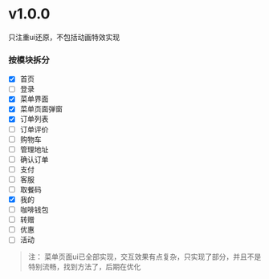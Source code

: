 <!--
 * @Author: meetqy
 * @since: 2019-08-08 10:32:20
 * @lastTime: 2019-08-15 16:53:57
 * @LastEditors: meetqy
 -->
# v1.0.0
只注重ui还原，不包括动画特效实现

### 按模块拆分

- [x] 首页
- [ ] 登录
- [x] 菜单界面
- [x] 菜单页面弹窗
- [x] 订单列表
- [ ] 订单评价
- [ ] 购物车
- [ ] 管理地址
- [ ] 确认订单
- [ ] 支付
- [ ] 客服
- [ ] 取餐码
- [x] 我的
- [ ] 咖啡钱包
- [ ] 转赠
- [ ] 优惠
- [ ] 活动

> 注： 菜单页面ui已全部实现，交互效果有点复杂，只实现了部分，并且不是特别流畅，找到方法了，后期在优化